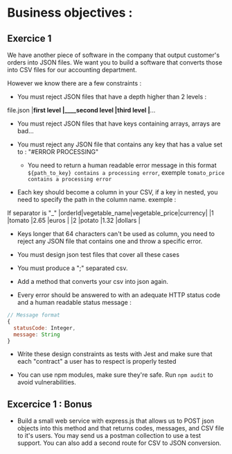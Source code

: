 # Business objectives :

## Exercice 1

We have another piece of software in the company that output customer's orders into JSON files.
We want you to build a software that converts those into CSV files for our accounting department.

However we know there are a few constraints :

- You must reject JSON files that have a depth higher than 2 levels :

file.json
  |__first level
  |____second level
  |______third level
  |________...

- You must reject JSON files that have keys containing arrays, arrays are bad...

- You must reject any JSON file that contains any key that has a value set to : "#ERROR PROCESSING"
  - You need to return a human readable error message in this format `${path_to_key} contains a processing error`, exemple `tomato_price contains a processing error`

- Each key should become a column in your CSV, if a key in nested, you need to specify the path in the column name. exemple : 

If separator is "_"
|orderId|vegetable_name|vegetable_price|currency|
|1      |tomato        |2.65           |euros   |
|2      |potato        |1.32           |dollars |

- Keys longer that 64 characters can't be used as column, you need to reject any JSON file that contains one and throw a specific error.

- You must design json test files that cover all these cases

- You must produce a ";" separated csv.

- Add a method that converts your csv into json again.

- Every error should be answered to with an adequate HTTP status code and a human readable status message :

```javascript
// Message format 
{
  statusCode: Integer,
  message: String
}
```

- Write these design constraints as tests with Jest and make sure that each "contract" a user has to respect is properly tested 

- You can use npm modules, make sure they're safe. Run ``npm audit`` to avoid vulnerabilities.

## Excercice 1 : Bonus

- Build a small web service with express.js that allows us to POST json objects into this method and that returns codes, messages, and CSV file to it's users. You may send us a postman collection to use a test support. You can also add a second route for CSV to JSON conversion.
